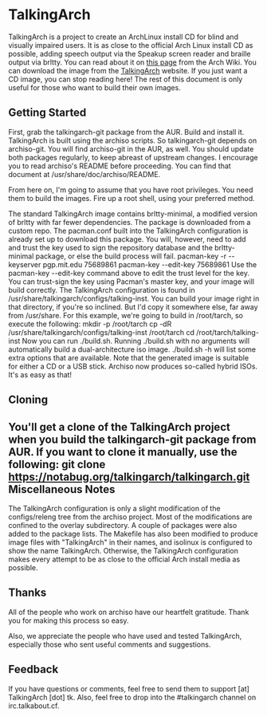 TalkingArch
===========

TalkingArch is a project to create an ArchLinux install CD for blind and visually impaired users. It is as close to the official Arch Linux install CD as possible, adding speech output via the Speakup screen reader and braille output via brltty.
You can read about it on [this page](http://wiki.archlinux.org/index.php/TalkingArch) from the Arch Wiki.
You can download the image from the [TalkingArch](http://talkingarch.tk/) website.
If you just want a CD image, you can stop reading here!
The rest of this document is only useful for those who want to build their own images.

Getting Started
---------------

First, grab the talkingarch-git package from the AUR.  Build and install it.
TalkingArch is built using the archiso scripts.
So talkingarch-git depends on archiso-git.
You will find archiso-git in the AUR, as well.
You should update both packages regularly, to keep abreast of upstream changes.
I encourage you to read archiso's README before proceeding.  You can find that document at
/usr/share/doc/archiso/README.

From here on, I'm going to assume that you have root privileges.  You need them to build the images.  Fire up a root shell, using your preferred method.

The standard TalkingArch image contains brltty-minimal, a modified version of brltty with far fewer dependencies.
The package is downloaded from a custom repo.
The pacman.conf built into the TalkingArch configuration is already set up to download this package.
You will, however, need to add and trust the key used to sign the repository database and the brltty-minimal package, or else the build process will fail.
	pacman-key -r --keyserver pgp.mit.edu 75689861
	pacman-key --edit-key 75689861
Use the pacman-key --edit-key command above to edit the trust level for the key.
You can trust-sign the key using Pacman's master key, and your image will build correctly.
The TalkingArch configuration is found in /usr/share/talkingarch/configs/talking-inst.
You can build your image right in that directory, if you're so inclined.
But I'd copy it somewhere else, far away from /usr/share.
For this example, we're going to build in /root/tarch,
so execute the following:
	mkdir -p /root/tarch
	cp -dR /usr/share/talkingarch/configs/talking-inst /root/tarch
	cd /root/tarch/talking-inst
Now you can run ./build.sh.
Running ./build.sh with no arguments will automatically build a dual-architecture iso image.
	./build.sh -h
will list some extra options that are available.
Note that the generated image is suitable for either a CD or a USB stick.
Archiso now produces so-called hybrid ISOs.
It's as easy as that!

Cloning
-------

You'll get a clone of the TalkingArch project when you build the talkingarch-git package from AUR.
If you want to clone it manually, use the following:
	git clone https://notabug.org/talkingarch/talkingarch.git
Miscellaneous Notes
-------------------

The TalkingArch configuration is only a slight modification of the configs/releng tree from the archiso project.
Most of the modifications are confined to the overlay subdirectory.
A couple of packages were also added to the package lists.
The Makefile has also been modified to produce image files with "TalkingArch" in their names, and isolinux is configured to show the name TalkingArch.
Otherwise, the TalkingArch configuration makes every attempt to be as close to the official Arch install media as possible.

Thanks
------

All of the people who work on archiso have our heartfelt gratitude.
Thank you for making this process so easy.

Also, we appreciate the people who have used and tested TalkingArch, especially
those who sent useful comments and suggestions.

Feedback
--------

If you have questions or comments, feel free to send them to support [at] TalkingArch [dot] tk.
Also, feel free to drop into the #talkingarch channel on irc.talkabout.cf.

